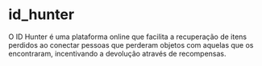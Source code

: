 # id_hunter
O ID Hunter é uma plataforma online que facilita a recuperação de itens perdidos ao conectar pessoas que perderam objetos com aquelas que os encontraram, incentivando a devolução através de recompensas. 
